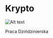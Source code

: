 Krypto
======

![Alt text](https://github.com/Bresiu/Krypto/src/main/res/drawable-xxhdpi/web_hi_res_512.png?raw=true "Logo")

Praca Dzińdzinierska
